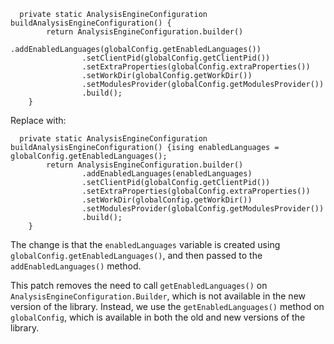 ```
  private static AnalysisEngineConfiguration buildAnalysisEngineConfiguration() {
        return AnalysisEngineConfiguration.builder()
                .addEnabledLanguages(globalConfig.getEnabledLanguages())
                .setClientPid(globalConfig.getClientPid())
                .setExtraProperties(globalConfig.extraProperties())
                .setWorkDir(globalConfig.getWorkDir())
                .setModulesProvider(globalConfig.getModulesProvider())
                .build();
    }
```

Replace with:
```
  private static AnalysisEngineConfiguration buildAnalysisEngineConfiguration() {ising enabledLanguages = globalConfig.getEnabledLanguages();
        return AnalysisEngineConfiguration.builder()
                .addEnabledLanguages(enabledLanguages)
                .setClientPid(globalConfig.getClientPid())
                .setExtraProperties(globalConfig.extraProperties())
                .setWorkDir(globalConfig.getWorkDir())
                .setModulesProvider(globalConfig.getModulesProvider())
                .build();
    }
```
The change is that the `enabledLanguages` variable is created using `globalConfig.getEnabledLanguages()`, and then passed to the `addEnabledLanguages()` method.

This patch removes the need to call `getEnabledLanguages()` on `AnalysisEngineConfiguration.Builder`, which is not available in the new version of the library. Instead, we use the `getEnabledLanguages()` method on `globalConfig`, which is available in both the old and new versions of the library.